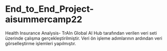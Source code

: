 # End_to_End_Project-aisummercamp22
Health Insurance Analysis- TrAIn
Global AI Hub tarafından verilen veri seti üzerinde çalışma gerçekleştirilmiştir.
Veri ön işleme adımlarının ardından veri görselleştirme işlemleri yapılmıştır.
